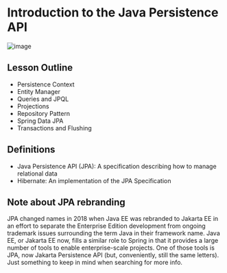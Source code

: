 # Introduction to the Java Persistence API
![image](https://github.com/iamAkolab/udacity_javadev_nanodegree/assets/77028341/3a6ee8ff-daf1-4df4-9ddc-209b86d0105b)

## __Lesson Outline__
* Persistence Context
* Entity Manager
* Queries and JPQL
* Projections
* Repository Pattern
* Spring Data JPA
* Transactions and Flushing

## __Definitions__
* Java Persistence API (JPA): A specification describing how to manage relational data
* Hibernate: An implementation of the JPA Specification

## Note about JPA rebranding
JPA changed names in 2018 when Java EE was rebranded to Jakarta EE in an effort to separate the Enterprise Edition development from ongoing trademark issues surrounding the term Java in their framework name. Java EE, or Jakarta EE now, fills a similar role to Spring in that it provides a large number of tools to enable enterprise-scale projects. One of those tools is JPA, now Jakarta Persistence API (but, conveniently, still the same letters). Just something to keep in mind when searching for more info.
